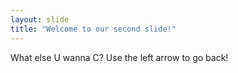 ```yaml
---
layout: slide
title: "Welcome to our second slide!"
---
```

What else U wanna C?
Use the left arrow to go back!

